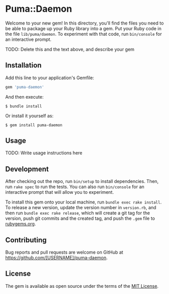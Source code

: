 # Puma::Daemon

Welcome to your new gem! In this directory, you'll find the files you need to be able to package up your Ruby library into a gem. Put your Ruby code in the file `lib/puma/daemon`. To experiment with that code, run `bin/console` for an interactive prompt.

TODO: Delete this and the text above, and describe your gem

## Installation

Add this line to your application's Gemfile:

```ruby
gem 'puma-daemon'
```

And then execute:

    $ bundle install

Or install it yourself as:

    $ gem install puma-daemon

## Usage

TODO: Write usage instructions here

## Development

After checking out the repo, run `bin/setup` to install dependencies. Then, run `rake spec` to run the tests. You can also run `bin/console` for an interactive prompt that will allow you to experiment.

To install this gem onto your local machine, run `bundle exec rake install`. To release a new version, update the version number in `version.rb`, and then run `bundle exec rake release`, which will create a git tag for the version, push git commits and the created tag, and push the `.gem` file to [rubygems.org](https://rubygems.org).

## Contributing

Bug reports and pull requests are welcome on GitHub at https://github.com/[USERNAME]/puma-daemon.

## License

The gem is available as open source under the terms of the [MIT License](https://opensource.org/licenses/MIT).
